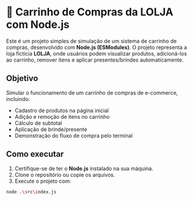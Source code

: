 # 🛒 Carrinho de Compras da LOLJA com Node.js

Este é um projeto simples de simulação de um sistema de carrinho de compras, desenvolvido com **Node.js (ESModules)**. O projeto representa a loja fictícia **LOLJA**, onde usuários podem visualizar produtos, adicioná-los ao carrinho, remover itens e aplicar presentes/brindes automaticamente.

## Objetivo

Simular o funcionamento de um carrinho de compras de e-commerce, incluindo:

- Cadastro de produtos na página inicial
- Adição e remoção de itens no carrinho
- Cálculo de subtotal
- Aplicação de brinde/presente
- Demonstração do fluxo de compra pelo terminal

## Como executar

1. Certifique-se de ter o **Node.js** instalado na sua máquina.
2. Clone o repositório ou copie os arquivos.
3. Execute o projeto com:

```bash
node .\src\index.js
